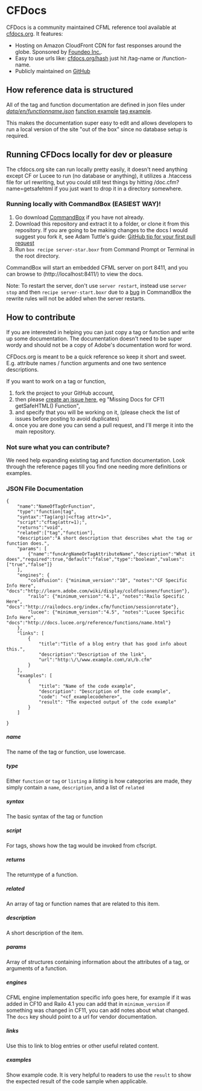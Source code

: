 # CFDocs

CFDocs is a community maintained CFML reference tool available at [cfdocs.org](http://cfdocs.org). It features:
* Hosting on Amazon CloudFront CDN for fast responses around the globe. Sponsored by [Foundeo Inc.](http://foundeo.com).
* Easy to use urls like: [cfdocs.org/hash](http:cfdocs.org/hash) just hit /tag-name or /function-name.
* Publicly maintained on [GitHub](http://github.com/foundeo/cfdocs)

## How reference data is structured

All of the tag and function documentation are defined in json files under [*data/en/functionname.json*](https://github.com/foundeo/cfdocs/tree/master/data/en)  [function example](https://github.com/foundeo/cfdocs/blob/master/data/en/sessioninvalidate.json) [tag example](https://github.com/foundeo/cfdocs/blob/master/data/en/cfhtmltopdf.json).

This makes the documentation super easy to edit and allows developers to run a local version of the site "out of the box" since no database setup is required.

## Running CFDocs locally for dev or pleasure

The cfdocs.org site can run locally pretty easily, it doesn't need anything except CF or Lucee to run (no database or anything), it utilizes a .htaccess file for url rewriting, but you could still test things by hitting /doc.cfm?name=getsafehtml if you just want to drop it in a directory somewhere.

### Running locally with CommandBox (EASIEST WAY)!

1. Go download [CommandBox](https://www.ortussolutions.com/products/commandbox) if you have not already.
2. Download this repository and extract it to a folder, or clone it from this repository. If you are going to be making changes to the docs I would suggest you fork it, see Adam Tuttle's guide: [GitHub tip for your first pull request](http://fusiongrokker.com/post/github-tip-for-your-first-pull-request)
3. Run `box recipe server-star.boxr` from Command Prompt or Terminal in the root directory.

CommandBox will start an embedded CFML server on port 8411, and you can browse to (http://localhost:8411/) to view the docs.

Note: To restart the server, don't use `server restart`, instead use `server stop` and then `recipe server-start.boxr` due to a [bug](https://ortussolutions.atlassian.net/browse/COMMANDBOX-245) in CommandBox the rewrite rules will not be added when the server restarts.

## How to contribute

If you are interested in helping you can just copy a tag or function and write up some documentation. The documentation doesn't need to be super wordy and should not be a copy of Adobe's documentation word for word.

CFDocs.org is meant to be a quick reference so keep it short and sweet. E.g. attribute names / function arguments and one two sentence descriptions.

If you want to work on a tag or function,

1. fork the project to your GitHub account,
2. then please [create an issue here](https://github.com/foundeo/cfdocs/issues/), eg "Missing Docs for CF11 getSafeHTML() Function",
3. and specify that you will be working on it, (please check the list of issues before posting to avoid duplicates)
4. once you are done you can send a pull request, and I'll merge it into the main repository.

### Not sure what you can contribute?

We need help expanding existing tag and function documentation. Look through the reference pages till you find one needing more definitions or examples.

### JSON File Documentation

    {
    	"name":"NameOfTagOrFunction",
    	"type":"function|tag",
    	"syntax":"Tag(arg)|<cftag attr=1>",
        "script":"cftag(attr=1);",
    	"returns":"void",
    	"related":["tag","function"],
    	"description":"A short description that describes what the tag or function does.",
    	"params": [
            {"name":"funcArgNameOrTagAttributeName","description":"What it does","required":true,"default":"false","type":"boolean","values":["true","false"]}
    	],
    	"engines": {
    		"coldfusion": {"minimum_version":"10", "notes":"CF Specific Info Here", "docs":"http://learn.adobe.com/wiki/display/coldfusionen/function"},
    		"railo": {"minimum_version":"4.1", "notes":"Railo Specific Here", "docs":"http://railodocs.org/index.cfm/function/sessionrotate"},
            "lucee": {"minimum_version":"4.5", "notes":"Lucee Specific Info Here", "docs":"http://docs.lucee.org/reference/functions/name.html"}
    	},
    	"links": [
    		{
    			"title":"Title of a blog entry that has good info about this.",
    			"description":"Description of the link",
    			"url":"http:\/\/www.example.com\/a\/b.cfm"
    		}
    	],
        "examples": [
            {
    			"title": "Name of the code example",
    			"description": "Description of the code example",
    			"code": "<cf_examplecodehere>",
    			"result": "The expected output of the code example"
            }
        ]

    }


##### name

The name of the tag or function, use lowercase.

##### type

Either `function` or `tag` or `listing` a *listing* is how categories are made, they simply contain a `name`, `description`, and a list of `related`

##### syntax

The basic syntax of the tag or function

##### script

For tags, shows how the tag would be invoked from cfscript.

##### returns

The returntype of a function.

##### related

An array of tag or function names that are related to this item.

##### description

A short description of the item.

##### params

Array of structures containing information about the attributes of a tag, or arguments of a function.

##### engines

CFML engine implementation specific info goes here, for example if it was added in CF10 and Railo 4.1 you can add that in `minimum_version` if something was changed in CF11, you can add notes about what changed. The `docs` key should point to a url for vendor documentation.

##### links

Use this to link to blog entries or other useful related content.

##### examples

Show example code. It is very helpful to readers to use the `result` to show the expected result of the code sample when applicable.

